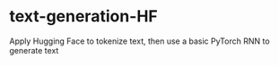 # text-generation-HF
Apply Hugging Face  to tokenize text, then use a basic PyTorch RNN to generate text
